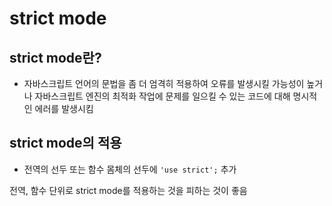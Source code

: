 # strict mode

## strict mode란?

- 자바스크립트 언어의 문법을 좀 더 엄격히 적용하여 오류를 발생시킬 가능성이 높거나 자바스크립트 엔진의 최적화 작업에 문제를 일으킬 수 있는 코드에 대해 명시적인 에러를 발생시킴

## strict mode의 적용

- 전역의 선두 또는 함수 몸체의 선두에 `'use strict';` 추가

전역, 함수 단위로 strict mode를 적용하는 것을 피하는 것이 좋음
